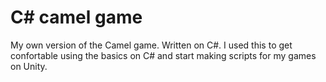 # C# camel game

My own version of the Camel game. Written on C#. I used this to get confortable using the basics on C# and start making scripts for my games on Unity.
